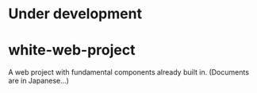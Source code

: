 # Under development
# white-web-project
A web project with fundamental components already built in. (Documents are in Japanese...)

